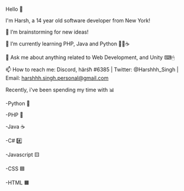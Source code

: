 Hello 👋

I'm Harsh, a 14 year old software developer from New York! 

🔭 I’m brainstorming for new ideas! 

🌱 I’m currently learning PHP, Java and Python 🐍🐘☕

💬 Ask me about anything related to Web Development, and Unity ⌨🖱

📫 How to reach me: Discord, härśħ #6385 | Twitter: @Harshhh_Singh | Email: harshhh.singh.personal@gmail.com



Recently, i've been spending my time with 📊

-Python 🐍

-PHP 🐘

-Java ☕

-C# #️⃣ 

-Javascript 🟨

-CSS 🟦

-HTML 🟧

